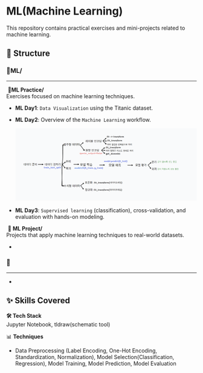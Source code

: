 # ML(Machine Learning)

This repository contains practical exercises and mini-projects related to machine learning.

## 📂 Structure

### 📂**ML**/

---

​	📂**ML Practice/**  
​		Exercises focused on machine learning techniques.  

- **ML Day1**: `Data Visualization` using the Titanic dataset.

- **ML Day2**: Overview of the `Machine Learning` workflow.

  ![machine learning schematic](images/ML_schematic.png)

  

- **ML Day3**: `Supervised learning` (classification), cross-validation, and evaluation with hands-on modeling.

​	📁 **ML Project/**  
​		Projects that apply machine learning techniques to real-world datasets.  

- 

  

  

### **📂**

---

- 

  

  

## ✨ Skills Covered

**🛠️ Tech Stack**  
Jupyter Notebook, tldraw(schematic tool)

📊 **Techniques**  

- Data Preprocessing (Label Encoding, One-Hot Encoding, Standardization, Normalization), Model Selection(Classification, Regression), Model Training, Model Prediction, Model Evaluation
